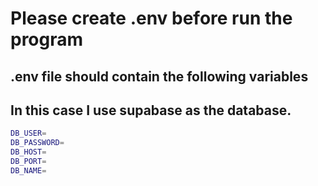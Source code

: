 # Please create .env before run the program

## .env file should contain the following variables
## In this case I use supabase as the database.

```bash
DB_USER=
DB_PASSWORD=
DB_HOST=
DB_PORT=
DB_NAME=
```